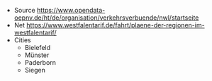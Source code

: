 * Source https://www.opendata-oepnv.de/ht/de/organisation/verkehrsverbuende/nwl/startseite
* Net https://www.westfalentarif.de/fahrt/plaene-der-regionen-im-westfalentarif/
* Cities
  * Bielefeld
  * Münster
  * Paderborn 
  * Siegen